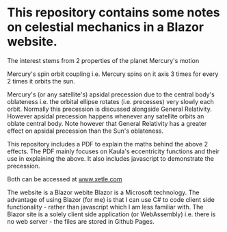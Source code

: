 # This repository contains some notes on celestial mechanics in a Blazor website. 
The interest stems from 2 properties of the planet Mercury's motion

Mercury's spin orbit coupling i.e. Mercury spins on it axis 3 times for every 2 times it orbits the sun.

Mercury's (or any satellite's) apsidal precession due to the central body's oblateness i.e. the orbital ellipse rotates (i.e. precesses) very slowly each orbit. Normally this precession is discussed alongside General Relativity. However apsidal precession happens whenever any satellite orbits an oblate central body. Note however that General Relativity has a greater effect on apsidal precession than the Sun's oblateness.

This repository includes a PDF to explain the maths behind the above 2 effects. The PDF mainly focuses on Kaula's eccentricity functions and their use in explaining the above. It also includes javascript to demonstrate the precession.

Both can be accessed at www.xetle.com

The website is a Blazor webite
Blazor is a Microsoft technology.
The advantage of using Blazor (for me) is that I can use C# to code client side functionality - rather than javascript which I am less familiar with.
The Blazor site is a solely client side application (or WebAssembly) i.e. there is no web server - the files are stored in Github Pages.
